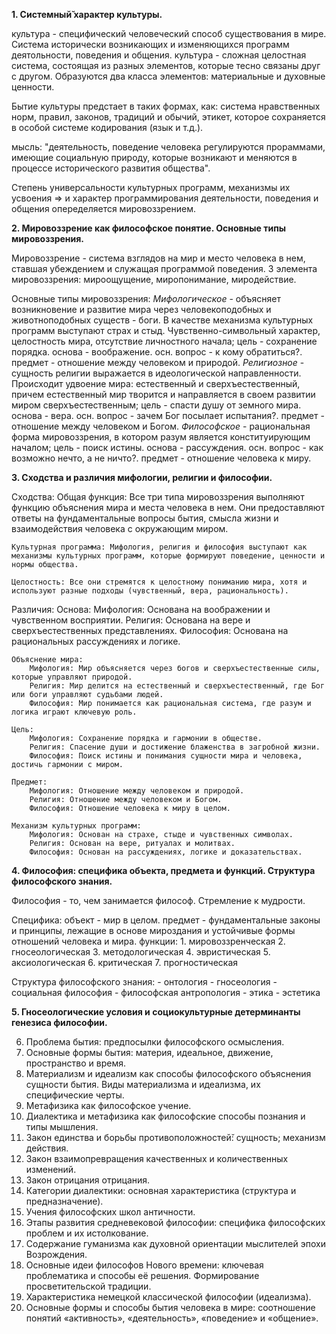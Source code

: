 **1.	Системный̆ характер культуры.**

культура - специфический человеческий способ существования в мире. Система исторически возникающих и изменяющихся программ деятольности, поведения и общения.
культура - сложная целостная система, состоящая из разных элементов, которые тесно связаны друг с другом.
Образуются два класса элементов: материальные и духовные ценности.

Бытие культуры предстает в таких формах, как: система нравственных норм, правил, законов, традиций и обычий, этикет, которое сохраняется в особой системе кодирования (язык и т.д.).

мысль: "деятельность, поведение человека регулируются прораммами, имеющие социальную природу, которые возникают и меняются в процессе исторического развития общества".

Степень универсальности культурных программ, механизмы их усвоения => и характер программирования деятельности, поведения и общения опеределяется мировоззрением.

**2.	Мировоззрение как философское понятие. Основные типы мировоззрения.**

Мировоззрение - система взглядов на мир и место человека в нем, ставшая убеждением и служащая программой поведения. 3 элемента мировоззрения: мироощущение, миропонимание, миродействие.

Основные типы мировоззрения:
    *Мифологическое* - объясняет возникновение и развитие мира через человекоподобных и животноподобных существ - боги. В качестве механизма культурных программ выступают страх и стыд. Чувственно-символьный характер, целостность мира, отсутствие личностного начала; цель - сохранение порядка. основа - воображение. осн. вопрос - к кому обратиться?. предмет - отношение между человеком и природой.
    *Религиозное* - сущность религии выражается в идеологической направленности. Происходит удвоение мира: естественный и сверхъестественный, причем естественный мир творится и направляется в своем развитии миром сверхъестественным; цель - спасти душу от земного мира. основа - вера. осн. вопрос - зачем Бог посылает испытания?. предмет - отношение между человеком и Богом.
    *Философское* - рациональная форма мировоззрения, в котором разум является конституирующим началом; цель - поиск истины. основа - рассуждения. осн. вопрос - как возможно нечто, а не ничто?. предмет - отношение человека к миру.

**3.	Сходства и различия мифологии, религии и философии.**

Сходства:
    Общая функция: Все три типа мировоззрения выполняют функцию объяснения мира и места человека в нем. Они предоставляют ответы на фундаментальные вопросы бытия, смысла жизни и взаимодействия человека с окружающим миром.

    Культурная программа: Мифология, религия и философия выступают как механизмы культурных программ, которые формируют поведение, ценности и нормы общества.

    Целостность: Все они стремятся к целостному пониманию мира, хотя и используют разные подходы (чувственный, вера, рациональность).

Различия:
    Основа:
        Мифология: Основана на воображении и чувственном восприятии.
        Религия: Основана на вере и сверхъестественных представлениях.
        Философия: Основана на рациональных рассуждениях и логике.

    Объяснение мира:
        Мифология: Мир объясняется через богов и сверхъестественные силы, которые управляют природой.
        Религия: Мир делится на естественный и сверхъестественный, где Бог или боги управляют судьбами людей.
        Философия: Мир понимается как рациональная система, где разум и логика играют ключевую роль.

    Цель:
        Мифология: Сохранение порядка и гармонии в обществе.
        Религия: Спасение души и достижение блаженства в загробной жизни.
        Философия: Поиск истины и понимания сущности мира и человека, достичь гармонии с миром.

    Предмет:
        Мифология: Отношение между человеком и природой.
        Религия: Отношение между человеком и Богом.
        Философия: Отношение человека к миру в целом.

    Механизм культурных программ:
        Мифология: Основан на страхе, стыде и чувственных символах.
        Религия: Основан на вере, ритуалах и молитвах.
        Философия: Основан на рассуждениях, логике и доказательствах.

**4.	Философия: специфика объекта, предмета и функций. Структура философского знания.**

Философия - то, чем занимается философ. Стремление к мудрости. 

Специфика: 
    объект - мир в целом.
    предмет - фундаментальные законы и принципы, лежащие в основе мироздания и устойчивые формы отношений человека и мира.
    функции:
        1. мировоззренческая
        2. гносеологическая
        3. методологическая
        4. эвристическая
        5. аксиологическая
        6. критическая
        7. прогностическая

Структура философского знания:
    - онтология
    - гносеология
    - социальная философия
    - философская антропология
    - этика
    - эстетика

**5.	Гносеологические условия и социокультурные детерминанты генезиса философии.**



6.	Проблема бытия: предпосылки философского осмысления.
7.	Основные формы бытия: материя, идеальное, движение, пространство и время.
8.	Материализм и идеализм как способы философского объяснения сущности бытия. Виды материализма и идеализма, их специфические черты.
9.	Метафизика как философское учение. 
10.	Диалектика и метафизика как философские способы познания и типы мышления.
11.	Закон единства и борьбы противоположностей̆: сущность; механизм действия.
12.	Закон взаимопревращения качественных и количественных изменений.
13.	Закон отрицания отрицания.
14.	Категории диалектики: основная характеристика (структура и предназначение).
15.	Учения философских школ античности. 
16.	Этапы развития средневековой философии: специфика философских проблем и их истолкование. 
17.	Содержание гуманизма как духовной ориентации мыслителей эпохи Возрождения.
18.	Основные идеи философов Нового времени: ключевая проблематика и способы её решения. Формирование просветительской традиции.
19.	Характеристика немецкой классической философии (идеализма).
20.	Основные формы и способы бытия человека в мире: соотношение понятий «активность», «деятельность», «поведение» и «общение».
